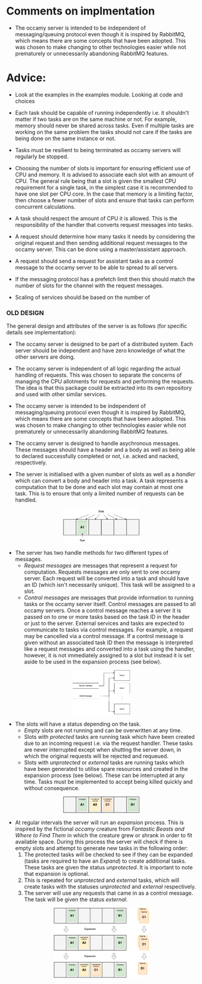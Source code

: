 # Comments on implmentation

- The occamy server is intended to be independent of messaging/queuing protocol even though it is inspired by RabbitMQ,
  which means there are some concepts that have been adopted. This was chosen to make changing to other technologies
  easier while not prematurely or unnecessarily abandoning RabbitMQ features.

# Advice:

- Look at the examples in the examples module. Looking at code and choices

- Each task should be capable of running independently i.e. it shouldn't matter if two tasks are on the same machine or
  not. For example, memory should never be shared across tasks. Even if multiple tasks are working on the same problem
  the tasks should not care if the tasks are being done on the same instance or not.

- Tasks must be resilient to being terminated as occamy servers will regularly be stopped.

- Choosing the number of slots is important for ensuring efficient use of CPU and memory. It is advised to associate
  each slot with an amount of CPU. The general rule being that a slot is given the smallest CPU requirement for a single
  task, in the simplest case it is recommended to have one slot per CPU core. In the case that memory is a limiting
  factor, then choose a fewer number of slots and ensure that tasks can perform concurrent calculations.

- A task should respect the amount of CPU it is allowed. This is the responsibility of the handler that converts request
  messages into tasks.

- A request should determine how many tasks it needs by considering the original request and then sending additional
  request messages to the occamy server. This can be done using a master/assistant approach.

- A request should send a request for assistant tasks as a control message to the occamy server to be able to spread to
  all servers.

- If the messaging protocol has a prefetch limit then this should match the number of slots for the channel with the
  request messages.

- Scaling of services should be based on the number of

### OLD DESIGN

The general design and attributes of the server is as follows (for specific details see implementation):

- The occamy server is designed to be part of a distributed system. Each server should be independent and have zero
  knowledge of what the other servers are doing.

- The occamy server is independent of all logic regarding the actual handling of requests. This was chosen to separate
  the concerns of managing the CPU allotments for requests and performing the requests. The idea is that this package
  could be extracted into its own repository and used with other similar services.

- The occamy server is intended to be independent of messaging/queuing protocol even though it is inspired by RabbitMQ,
  which means there are some concepts that have been adopted. This was chosen to make changing to other technologies
  easier while not prematurely or unnecessarily abandoning RabbitMQ features.

- The occamy server is designed to handle asychronous messages. These messages should have a header and a body as well
  as being able to declared successfully completed or not, i.e. acked and nacked, respectively.

- The server is initialised with a given number of slots as well as a *handler* which can convert a body and header into
  a task. A task represents a computation that to be done and each slot may contain at most one task. This is to ensure
  that only a limited number of requests can be handled.

<p align="center">
<img src="images/slots.png" alt="communication" class="center" width="40%" height="40%">
</p>

- The server has two handle methods for two different types of messages.
    - *Request messages* are messages that represent a request for computation. Requests messages are only sent to one
      occamy server. Each request will be converted into a task and should have an ID (which isn't necessarily unique).
      This task will be assigned to a slot.
    - *Control messages* are messages that provide information to running tasks or the occamy server itself. Control
      messages are passed to all occamy servers. Once a control message reaches a server it is passed on to one or more
      tasks based on the task ID in the header or just to the server. External services and tasks are expected to
      communicate to tasks via control messages. For example, a request may be cancelled via a control message. If a
      control message is given without an associated task ID then the message is interpreted like a request messages and
      converted into a task using the handler, however, it is not immediately assigned to a slot but instead it is set
      aside to be used in the expansion process (see below).

<p align="center">
<img src="images/communication.png" alt="communication" class="center" width="30%" height="30%">
</p>

- The slots will have a status depending on the task.
    - *Empty* slots are not running and can be overwritten at any time.
    - Slots with *protected* tasks are running task which have been created due to an incoming request i.e. via the
      request handler. These tasks are never interrupted except when shutting the server down, in which the original
      requests will be rejected and requeued.
    - Slots with *unprotected* or *external* tasks are running tasks which have been generated to utilise spare
      resources and created in the expansion process (see below). These can be interrupted at any time. Tasks must be
      implemented to accept being killed quickly and without consequence.

<p align="center">
<img src="images/slots_w_tasks.png" alt="slots with statuses" class="center" width="40%" height="40%">
</p>    

- At regular intervals the server will run an *expansion* process. This is inspired by the fictional *occamy* creature
  from *Fantastic Beasts and Where to Find Them* in which the creature grew or shrank in order to fit available space.
  During this process the server will check if there is empty slots and attempt to generate new tasks in the following
  order:
    1. The protected tasks will be checked to see if they can be expanded (tasks are required to have an *Expand*) to
       create additional tasks. These tasks are given the status *unprotected*. It is important to note that expansion
       is optional.
    2. This is repeated for *unprotected* and *external* tasks, which will create tasks with the statuses *unprotected*
       and *external* respectively.
    3. The server will use any requests that came in as a control message. The task will be given the status *external*.

<p align="center">
<img src="images/expansion.png" alt="expandsion" class="center" width="50%" height="50%">
</p> 